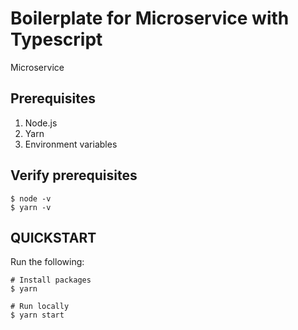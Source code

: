 # Boilerplate for Microservice with Typescript

Microservice

## Prerequisites

1. Node.js
2. Yarn
4. Environment variables

## Verify prerequisites

```
$ node -v
$ yarn -v
```

## QUICKSTART
Run the following:

```
# Install packages
$ yarn

# Run locally
$ yarn start
```